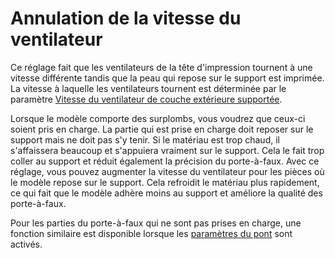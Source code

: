 Annulation de la vitesse du ventilateur
====
Ce réglage fait que les ventilateurs de la tête d'impression tournent à une vitesse différente tandis que la peau qui repose sur le support est imprimée. La vitesse à laquelle les ventilateurs tournent est déterminée par le paramètre [Vitesse du ventilateur de couche extérieure supportée](support_supported_skin_fan_speed.md).

Lorsque le modèle comporte des surplombs, vous voudrez que ceux-ci soient pris en charge. La partie qui est prise en charge doit reposer sur le support mais ne doit pas s'y tenir. Si le matériau est trop chaud, il s'affaissera beaucoup et s'appuiera vraiment sur le support. Cela le fait trop coller au support et réduit également la précision du porte-à-faux. Avec ce réglage, vous pouvez augmenter la vitesse du ventilateur pour les pièces où le modèle repose sur le support. Cela refroidit le matériau plus rapidement, ce qui fait que le modèle adhère moins au support et améliore la qualité des porte-à-faux.

Pour les parties du porte-à-faux qui ne sont pas prises en charge, une fonction similaire est disponible lorsque les [paramètres du pont](../experimental/bridge_settings_enabled.md) sont activés.
